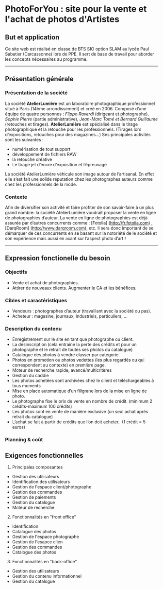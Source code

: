 # PhotoForYou : site pour la vente et l'achat de photos d'Artistes

## But et application
Ce site web est réalisé en classe de BTS SIO option SLAM au lycée Paul Sabatier (Carcassonne) lors de PPE.
Il sert de base de travail pour aborder les concepts nécessaires au programme.

---

## Présentation générale

### Présentation de la société

La société **AtelierLumière** est un laboratoire photographique professionnel situé à Paris (14ème arrondissement) et créé en 2006. Composé d’une équipe de quatre personnes : *Flippo Raverdi* (dirigeant et photographe), *Sophie Pierre* (partie administrative), *Jean-Marc Tomé et Bernard Guillaume* (retouches et tirages). 
**AtelierLumière** est spécialisé dans le tirage photographique et la retouche pour les professionnels. (Tirages lors d’expositions, retouches pour des magazines...)
Ses principales activités sont les suivantes :
* numérisation de tout support
* développement de fichiers RAW
* la retouche créative
* Le tirage jet d’encre d’exposition et l’épreuvage

La société AtelierLumière véhicule son image autour de l’artisanal. En effet elle s’est fait une solide réputation chez les photographes auteurs comme chez les professionnels de la mode.

### Contexte
Afin de diversifier son activité et faire profiter de son savoir-faire à un plus grand nombre: la société AtelierLumière voudrait proposer la vente en ligne de photographies d’auteur.
La vente en ligne de photographies est déjà assurée par d’autres concurrents comme : [Fotolia] (http://fr.fotolia.com) , [DarqRoom] (http://www.darqroom.com), etc.
Il sera donc important de se démarquer de ces concurrents en se basant sur la notoriété de le société et son expérience mais aussi en axant sur l’aspect photo d’art !

---

## Expression fonctionelle du besoin

### Objectifs
+ Vente et achat de photographies.
+ Attirer de nouveaux clients. Augmenter le CA et les bénéfices. 

### Cibles et caractéristiques
+ Vendeurs : photographes d’auteur (travaillant avec la société ou pas).
+ Acheteur : magasine, journaux, industriels, particuliers, ...

### Description du contenu

- Enregistrement sur le site en tant que photographe ou client.
- La désinscription (cela entraine la perte des crédits et pour un photographe et le retrait de toutes ses photos du catalogue)
- Catalogue des photos à vendre classer par catégorie.
- Photos en promotion ou photos vedettes (les plus regardés ou qui correspondent au contexte) en première page.
- Moteur de recherche rapide, avancé/multicritères
- Gestion du caddie
- Les photos achetées sont archivées chez le client et téléchargeables à tous moments
- Mise en place automatique d’un filigrane lors de la mise en ligne de photo.
- Le photographe fixe le prix de vente en nombre de crédit. (minimum 2 crédits-maximum 100 crédits)
- Les photos sont en vente de manière exclusive (un seul achat après retrait du catalogue)
- L’achat se fait à partir de crédits que l’on doit acheter.  (1 crédit = 5 euros)

### Planning & coût

## Exigences fonctionnelles

1. Principales composantes
- Gestion des utilisateurs
- Identification des utilisateurs
- Gestion de l'espace client/photographe
- Gestion des commandes
- Gestion de paiements
- Gestion du catalogue
- Moteur de recherche

2. Fonctionnalités en "front office"
- Identification
- Catalogue des photos
- Gestion de l'espace photographe
- Gestion de l'esapce clien
- Gestion des commandes
- Catalogue des photos

3. Fonctionnalités en "back-office"
- Gestion des utilisateurs
- Gestion du contenu informationnel
- Gestion du catalogue



